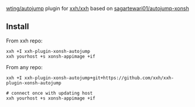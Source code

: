 [wting/autojump](https://github.com/wting/autojump) plugin for [xxh/xxh](https://github.com/xxh/xxh) based on [sagartewari01/autojump-xonsh](https://github.com/sagartewari01/autojump-xonsh)

## Install
From xxh repo:
```
xxh +I xxh-plugin-xonsh-autojump
xxh yourhost +s xonsh-appimage +if
```
From any repo:
```
xxh +I xxh-plugin-xonsh-autojump+git+https://github.com/xxh/xxh-plugin-xonsh-autojump
    
# connect once with updating host
xxh yourhost +s xonsh-appimage +if
```
